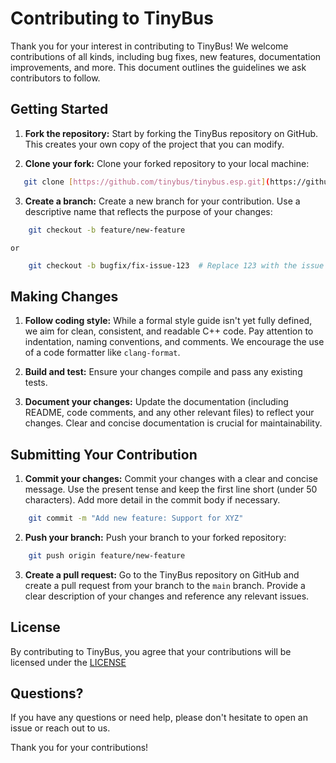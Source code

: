 # Contributing to TinyBus

Thank you for your interest in contributing to TinyBus! We welcome contributions
of all kinds, including bug fixes, new features, documentation improvements,
and more.  This document outlines the guidelines we ask contributors to follow.

## Getting Started

1. **Fork the repository:** Start by forking the TinyBus repository on GitHub. This creates your own copy of the project that you can modify.

2. **Clone your fork:** Clone your forked repository to your local machine:

```bash
   git clone [https://github.com/tinybus/tinybus.esp.git](https://github.com/tinybus/tinybus.esp.git)
```

3.  **Create a branch:** Create a new branch for your contribution.  Use a descriptive name that reflects the purpose of your changes:

```bash
    git checkout -b feature/new-feature
```

    or

```bash
    git checkout -b bugfix/fix-issue-123  # Replace 123 with the issue number
```

## Making Changes

1.  **Follow coding style:**  While a formal style guide isn't yet fully defined, we aim for clean, consistent, and readable C++ code.  Pay attention to indentation, naming conventions, and comments.  We encourage the use of a code formatter like `clang-format`.

2.  **Build and test:**  Ensure your changes compile and pass any existing tests. 

3.  **Document your changes:**  Update the documentation (including README, code comments, and any other relevant files) to reflect your changes.  Clear and concise documentation is crucial for maintainability.

## Submitting Your Contribution

1.  **Commit your changes:** Commit your changes with a clear and concise message.  Use the present tense and keep the first line short (under 50 characters).  Add more detail in the commit body if necessary.

```bash
    git commit -m "Add new feature: Support for XYZ"
```

2.  **Push your branch:** Push your branch to your forked repository:

```bash
    git push origin feature/new-feature
```

3.  **Create a pull request:**  Go to the TinyBus repository on GitHub and create a pull request from your branch to the `main` branch.  Provide a clear description of your changes and reference any relevant issues.

## License

By contributing to TinyBus, you agree that your contributions will be licensed under the [LICENSE](https://github.com/tinybus/tinybus.esp/blob/master/LICENSE)

## Questions?

If you have any questions or need help, please don't hesitate to open an issue or reach out to us.

Thank you for your contributions!

